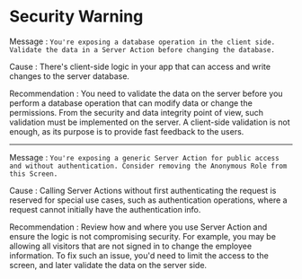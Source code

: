 # Security Warning

Message
:   `You're exposing a database operation in the client side. Validate the data in a Server Action before changing the database.`

Cause
:   There's client-side logic in your app that can access and write changes to the server database. 

Recommendation
:   You need to validate the data on the server before you perform a database operation that can modify data or change the permissions. From the security and data integrity point of view, such validation must be implemented on the server. A client-side validation is not enough, as its purpose is to provide fast feedback to the users.

---

Message
:   `You're exposing a generic Server Action for public access and without authentication. Consider removing the Anonymous Role from this Screen.`

Cause
:    Calling Server Actions without first authenticating the request is reserved for special use cases, such as authentication operations, where a request cannot initially have the authentication info.

Recommendation
:   Review how and where you use Server Action and ensure the logic is not compromising security. For example, you may be allowing all visitors that are not signed in to change the employee information. To fix such an issue, you'd need to limit the access to the screen, and later validate the data on the server side.